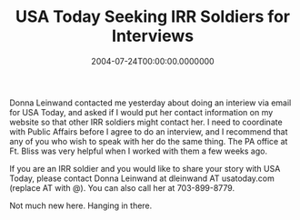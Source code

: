 ﻿---
title: USA Today Seeking IRR Soldiers for Interviews
date: "2004-07-24T00:00:00.0000000"
featuredImage: img/usa-today-seeking-irr-soldiers-for-interviews-featured.png
---

Donna Leinwand contacted me yesterday about doing an interiew via email for USA Today, and asked if I would put her contact information on my website so that other IRR soldiers might contact her. I need to coordinate with Public Affairs before I agree to do an interview, and I recommend that any of you who wish to speak with her do the same thing. The PA office at Ft. Bliss was very helpful when I worked with them a few weeks ago.

If you are an IRR soldier and you would like to share your story with USA Today, please contact Donna Leinwand at dleinwand AT usatoday.com (replace AT with @). You can also call her at 703-899-8779.

Not much new here. Hanging in there.


